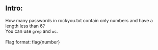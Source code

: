 ## Intro:

How many passwords in rockyou.txt contain only numbers and have a length less than 6?
<br/>
You can use `grep` and `wc`.
<br/><br/>
Flag format: flag{number}
